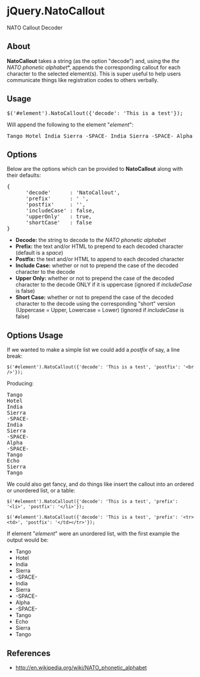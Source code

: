 jQuery.NatoCallout
==============

NATO Callout Decoder

About
--------
<b>NatoCallout</b> takes a string (as the option "decode") and, using the *the NATO phonetic alphabet**, appends the corresponding callout for each character to the selected element(s). This is super useful to help users communicate things like registration codes to others verbally.

Usage
-----

<pre>
$('#element').NatoCallout({'decode': 'This is a test'});
</pre>

Will append the following to the element "*element*":
<pre>
Tango Hotel India Sierra -SPACE- India Sierra -SPACE- Alpha -SPACE- Tango Echo Sierra Tango
</pre>

Options
------

Below are the options which can be provided to <b>NatoCallout</b> along with their defaults:
<pre>
{
      'decode'      : 'NatoCallout',
      'prefix'      : ' ',
      'postfix'     : '',
      'includeCase' : false,
      'upperOnly'   : true,
      'shortCase'   : false
}
</pre>

* <b>Decode:</b> the string to decode to *the NATO phonetic alphabet*
* <b>Prefix:</b> the text and/or HTML to prepend to each decoded character (default is a *space*)
* <b>Postfix:</b> the text and/or HTML to append to each decoded character
* <b>Include Case:</b> whether or not to prepend the case of the decoded character to the decode
* <b>Upper Only:</b> whether or not to prepend the case of the decoded character to the decode ONLY if it is uppercase (ignored if *includeCase* is false)
* <b>Short Case:</b> whether or not to prepend the case of the decoded character to the decode using the corresponding "short" version (Uppercase = Upper, Lowercase = Lower) (ignored if *includeCase* is false)

Options Usage
-----

If we wanted to make a simple list we could add a *postfix* of say, a line break:

```
$('#element').NatoCallout({'decode': 'This is a test', 'postfix': '<br />'});
```

Producing:
<pre>
Tango
Hotel
India
Sierra
-SPACE-
India
Sierra
-SPACE-
Alpha
-SPACE-
Tango
Echo
Sierra
Tango
</pre>

We could also get fancy, and do things like insert the callout into an ordered or unordered list, or a table:

```$('#element').NatoCallout({'decode': 'This is a test', 'prefix': '<li>', 'postfix': '</li>'});```

```$('#element').NatoCallout({'decode': 'This is a test', 'prefix': '<tr><td>', 'postfix': '</td></tr>'});```

If element "*element*" were an unordered list, with the first example the output would be:

* Tango
* Hotel
* India
* Sierra
* -SPACE-
* India
* Sierra
* -SPACE-
* Alpha
* -SPACE-
* Tango
* Echo
* Sierra
* Tango




References
----------------
* http://en.wikipedia.org/wiki/NATO_phonetic_alphabet
